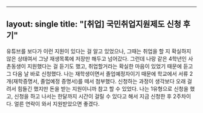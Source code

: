 ----
layout: single
title: "[취업] 국민취업지원제도 신청 후기"
----

유튜브를 보다가 이런 지원이 있다는 걸 알고 있었으나, 그때는 취업을 할 지 확실하지 않은 상태여서 그냥 재생목록에 저장만 해두고 넘어갔다.
그런데 나랑 같은 4학년인 사촌동생이 지원했다는 걸 듣기도 했고, 취업할거라는 확실한 마음이 있었기 때문에 듣고 그 다음 날 바로 신청했다.
나는 재학생이면서 졸업예정자이기 때문에 학교에서 서류 2개(재학증명서, 졸업예정 증명서)를 떼서 첨부했다.
신청하는 과정이 생각보다 오래 걸려서 힘들긴 했지만 돈을 받는 지원이니까 참고 할 수 있었다.
나는 1유형으로 신청을 했고, 신청을 하고 나서는 한달까지 시간이 걸릴 수 있다고 해서 지금 신청한 후 2주차이다. 얼른 연락이 와서 지원받았으면 좋겠다.

